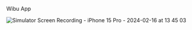Wibu App 


![Simulator Screen Recording - iPhone 15 Pro - 2024-02-16 at 13 45 03](https://github.com/agung3535/WibuApp/assets/32901889/35837d12-f7aa-40ba-93dc-0150fe396c4f)
